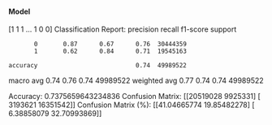 #### Model
[1 1 1 ... 1 0 0]
Classification Report:
              precision    recall  f1-score   support

           0       0.87      0.67      0.76  30444359
           1       0.62      0.84      0.71  19545163

    accuracy                           0.74  49989522
   macro avg       0.74      0.76      0.74  49989522
weighted avg       0.77      0.74      0.74  49989522

Accuracy: 0.7375659643234836
Confusion Matrix:
[[20519028  9925331]
 [ 3193621 16351542]]
Confusion Matrix (%):
[[41.04665774 19.85482278]
 [ 6.38858079 32.70993869]]
